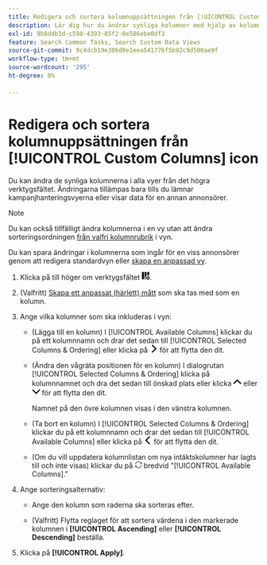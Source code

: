 ```yaml
---
title: Redigera och sortera kolumnuppsättningen från [!UICONTROL Custom Columns] icon
description: Lär dig hur du ändrar synliga kolumner med hjälp av kolumnanpassaren.
exl-id: 9b8ddb3d-c598-4393-85f2-0e586ebe0df3
feature: Search Common Tasks, Search Custom Data Views
source-git-commit: 9c4dcb19e386d8e1eea541776f5b92c9d500ae9f
workflow-type: tm+mt
source-wordcount: '295'
ht-degree: 0%

---
```


# Redigera och sortera kolumnuppsättningen från [!UICONTROL Custom Columns] icon

Du kan ändra de synliga kolumnerna i alla vyer från det högra verktygsfältet. Ändringarna tillämpas bara tills du lämnar kampanjhanteringsvyerna eller visar data för en annan annonsörer.

>[!NOTE]
>
>Du kan också tillfälligt ändra kolumnerna i en vy utan att ändra sorteringsordningen [från valfri kolumnrubrik](/help/search-social-commerce/common-tasks/data-views/ad-hoc-settings/column-set-edit-column-heading.md) i vyn.
>
>Du kan spara ändringar i kolumnerna som ingår för en viss annonsörer genom att redigera standardvyn eller [skapa en anpassad vy](/help/search-social-commerce/common-tasks/data-views/custom-default-views-manage.md#create-custom-view).

1. Klicka på till höger om verktygsfältet ![Kolumner](/help/search-social-commerce/assets/custom-columns.png "Kolumner").

1. (Valfritt) [Skapa ett anpassat (härlett) mått](/help/search-social-commerce/common-tasks/custom-metrics/custom-metric-create.md) som ska tas med som en kolumn.

1. Ange vilka kolumner som ska inkluderas i vyn:

   * (Lägga till en kolumn) I [!UICONTROL Available Columns] klickar du på ett kolumnnamn och drar det sedan till [!UICONTROL Selected Columns & Ordering] eller klicka på ![Lägg till kolumn](/help/search-social-commerce/assets/chevron-right.png "Lägg till kolumn") för att flytta den dit.

   * (Ändra den vågräta positionen för en kolumn) I dialogrutan [!UICONTROL Selected Columns & Ordering] klicka på kolumnnamnet och dra det sedan till önskad plats eller klicka ![Flytta kolumn uppåt](/help/search-social-commerce/assets/chevron-up.png "Flytta kolumn uppåt") eller ![Flytta kolumn nedåt](/help/search-social-commerce/assets/chevron-down.png "Flytta kolumn nedåt") för att flytta den dit.

     Namnet på den övre kolumnen visas i den vänstra kolumnen.

   * (Ta bort en kolumn) I [!UICONTROL Selected Columns & Ordering] klickar du på ett kolumnnamn och drar det sedan till [!UICONTROL Available Columns] eller klicka på ![Ta bort](/help/search-social-commerce/assets/chevron-left.png "Ta bort") för att flytta den dit.

   * (Om du vill uppdatera kolumnlistan om nya intäktskolumner har lagts till och inte visas) klickar du på ![Uppdatera](/help/search-social-commerce/assets/refresh.png "Uppdatera") bredvid &quot;[!UICONTROL Available Columns].&quot;

1. Ange sorteringsalternativ:

   * Ange den kolumn som raderna ska sorteras efter.

   * (Valfritt) Flytta reglaget för att sortera värdena i den markerade kolumnen i **[!UICONTROL Ascending]** eller **[!UICONTROL Descending]** beställa.

1. Klicka på **[!UICONTROL Apply]**.
